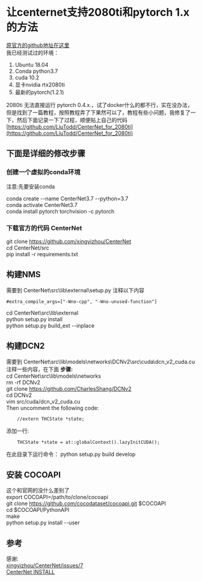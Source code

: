 # 让centernet支持2080ti和pytorch 1.x的方法
[原官方的github地址在这里](https://github.com/xingyizhou/CenterNet)  
我已经测试过的环境：
1. Ubuntu 18.04
2. Conda python3.7
3. cuda 10.2
4. 显卡nvidia rtx2080ti
5. 最新的pytorch(1.2.1)

2080ti 无法直接运行 pytorch 0.4.x.，试了docker什么的都不行，实在没办法，但是找到了一篇教程，按照教程弄了下果然可以了，教程有些小问题，我修复了一下，然后下面记录一下了过程，顺便贴上自己的代码[https://github.com/LiuTodd/CenterNet_for_2080ti](https://github.com/LiuTodd/CenterNet_for_2080ti)

## 下面是详细的修改步骤
### 创建一个虚拟的conda环境
注意:先要安装conda

conda create --name CenterNet3.7 --python=3.7   
conda activate CenterNet3.7  
conda install pytorch torchvision -c pytorch  


### 下载官方的代码 CenterNet
git clone https://github.com/xingyizhou/CenterNet  
cd CenterNet/src  
pip install -r requirements.txt  

## 构建NMS
需要到 CenterNet\src\lib\external\setup.py  注释以下内容
```
#extra_compile_args=["-Wno-cpp", "-Wno-unused-function"]
```
cd CenterNet\src\lib\external  
python setup.py install  
python setup.py build_ext --inplace  

## 构建DCN2
需要到 CenterNet\src\lib\models\networks\DCNv2\src\cuda\dcn_v2_cuda.cu  注释一些内容，在下面
**步骤:**  
cd CenterNet\src\lib\models\networks  
rm -rf DCNv2  
git clone https://github.com/CharlesShang/DCNv2  
cd DCNv2  
vim src/cuda/dcn_v2_cuda.cu  
Then uncomment the following code:  
```
	//extern THCState *state;
```
添加一行:
```
	THCState *state = at::globalContext().lazyInitCUDA();
```
在此目录下运行命令：
python setup.py build develop  

## 安装 COCOAPI
这个和官网的没什么差别了  
export COCOAPI=/path/to/clone/cocoapi  
git clone https://github.com/cocodataset/cocoapi.git $COCOAPI  
cd $COCOAPI/PythonAPI  
make  
python setup.py install --user  

## 参考
感谢:  
[xingyizhou/CenterNet/issues/7](https://github.com/xingyizhou/CenterNet/issues/7)  
[CenterNet INSTALL](https://github.com/xingyizhou/CenterNet/blob/master/readme/INSTALL.md)  
